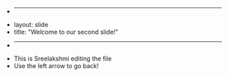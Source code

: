 + ---
+ layout: slide
+ title: "Welcome to our second slide!"
+ ---
+ This is Sreelakshmi editing the file
+ Use the left arrow to go back!
